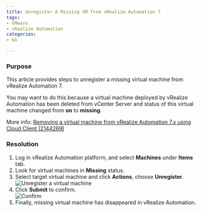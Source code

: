 ```yaml
---
title: Unregister A Missing VM from vRealize Automation 7  
tags: 
- VMware  
- vRealize Automation     
categories: 
- kb  

---
```


### Purpose

This article provides steps to unregister a missing virtual machine from vRealize Automation 7.

You may want to do this because a virtual machine deployed by vRealize Automation has been deleted from vCenter Server and status of this virtual machine changed from **on** to **missing**.


More info: [Removing a virtual machine from vRealize Automation 7.x using Cloud Client (2144269)](https://kb.vmware.com/s/article/2144269)

### Resolution

1. Log in vRealize Automation platform, and select **Machines** under **Items** tab. 
2. Look for virtual machines in **Missing** status. 
3. Select target virtual machine and click **Actions**, choose **Unregister**.
![Unregister a virtual machine](http://pc58ypabw.bkt.clouddn.com/Jietu20180719-175609.jpg)
4. Click **Submit** to confirm.  
![Confirm](http://pc58ypabw.bkt.clouddn.com/Jietu20180719-181253.jpg)  
5. Finally, missing virtual machine has disappeared in vRealize Automation.

